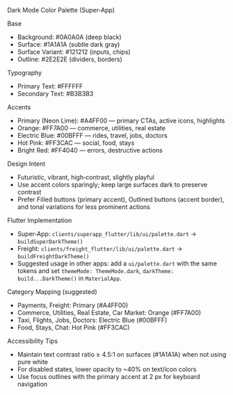 Dark Mode Color Palette (Super‑App)

Base
- Background: #0A0A0A (deep black)
- Surface: #1A1A1A (subtle dark gray)
- Surface Variant: #121212 (inputs, chips)
- Outline: #2E2E2E (dividers, borders)

Typography
- Primary Text: #FFFFFF
- Secondary Text: #B3B3B3

Accents
- Primary (Neon Lime): #A4FF00 — primary CTAs, active icons, highlights
- Orange: #FF7A00 — commerce, utilities, real estate
- Electric Blue: #00BFFF — rides, travel, jobs, doctors
- Hot Pink: #FF3CAC — social, food, stays
- Bright Red: #FF4040 — errors, destructive actions

Design Intent
- Futuristic, vibrant, high‑contrast, slightly playful
- Use accent colors sparingly; keep large surfaces dark to preserve contrast
- Prefer Filled buttons (primary accent), Outlined buttons (accent border), and tonal variations for less prominent actions

Flutter Implementation
- Super‑App: `clients/superapp_flutter/lib/ui/palette.dart` → `buildSuperDarkTheme()`
- Freight: `clients/freight_flutter/lib/ui/palette.dart` → `buildFreightDarkTheme()`
- Suggested usage in other apps: add a `ui/palette.dart` with the same tokens and set `themeMode: ThemeMode.dark`, `darkTheme: build...DarkTheme()` in `MaterialApp`.

Category Mapping (suggested)
- Payments, Freight: Primary (#A4FF00)
- Commerce, Utilities, Real Estate, Car Market: Orange (#FF7A00)
- Taxi, Flights, Jobs, Doctors: Electric Blue (#00BFFF)
- Food, Stays, Chat: Hot Pink (#FF3CAC)

Accessibility Tips
- Maintain text contrast ratio ≥ 4.5:1 on surfaces (#1A1A1A) when not using pure white
- For disabled states, lower opacity to ~40% on text/icon colors
- Use focus outlines with the primary accent at 2 px for keyboard navigation

